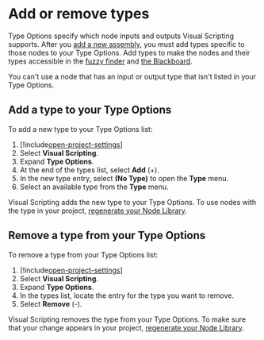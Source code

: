 # Add or remove types

Type Options specify which node inputs and outputs Visual Scripting supports. After you [add a new assembly](vs-add-remove-node-library.md), you must add types specific to those nodes to your Type Options. Add types to make the nodes and their types accessible in the [fuzzy finder](vs-interface-overview.md#the-fuzzy-finder) and [the Blackboard](vs-interface-overview.md#the-blackboard).

You can't use a node that has an input or output type that isn't listed in your Type Options. 

## Add a type to your Type Options 

To add a new type to your Type Options list: 

1. [!include[open-project-settings](./snippets/vs-open-project-settings.md)]
1. Select **Visual Scripting**.
1. Expand **Type Options**. 
1. At the end of the types list, select **Add** (+).
1. In the new type entry, select **(No Type)** to open the **Type** menu. 
1. Select an available type from the **Type** menu. 

Visual Scripting adds the new type to your Type Options. To use nodes with the type in your project, [regenerate your Node Library](vs-configuration.md#Regen).

## Remove a type from your Type Options 

To remove a type from your Type Options list: 

1. [!include[open-project-settings](./snippets/vs-open-project-settings.md)]
1. Select **Visual Scripting**.
1. Expand **Type Options**. 
1. In the types list, locate the entry for the type you want to remove. 
1. Select **Remove** (-).

Visual Scripting removes the type from your Type Options. To make sure that your change appears in your project, [regenerate your Node Library](vs-configuration.md#Regen). 